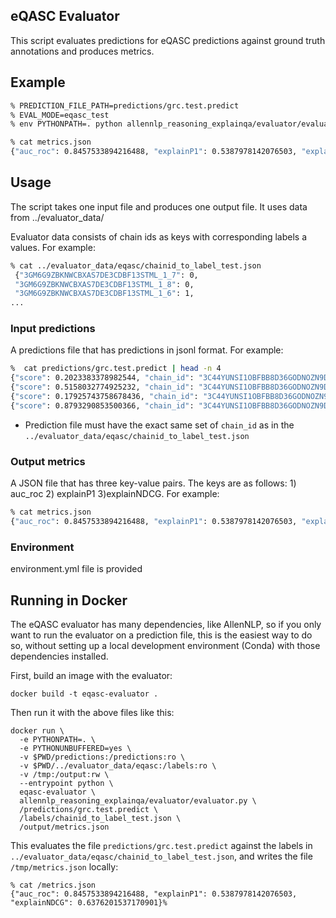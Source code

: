 ## eQASC Evaluator

This script evaluates predictions for eQASC predictions against ground truth annotations and produces metrics.

## Example

```bash
% PREDICTION_FILE_PATH=predictions/grc.test.predict
% EVAL_MODE=eqasc_test
% env PYTHONPATH=. python allennlp_reasoning_explainqa/evaluator/evaluator.py $PREDICTION_FILE_PATH $EVAL_MODE

% cat metrics.json
{"auc_roc": 0.8457533894216488, "explainP1": 0.5387978142076503, "explainNDCG": 0.6376201537170901}
```

## Usage

The script takes one input file and produces one output file. It uses data from ../evaluator_data/

Evaluator data consists of chain ids as keys with corresponding labels a values. 
For example:

```bash
% cat ../evaluator_data/eqasc/chainid_to_label_test.json
 {"3GM6G9ZBKNWCBXAS7DE3CDBF13STML_1_7": 0, 
 "3GM6G9ZBKNWCBXAS7DE3CDBF13STML_1_8": 0, 
 "3GM6G9ZBKNWCBXAS7DE3CDBF13STML_1_6": 1, 
...
```


### Input predictions

A predictions file that has predictions in jsonl format. For example:

```bash
%  cat predictions/grc.test.predict | head -n 4
{"score": 0.2023383378982544, "chain_id": "3C44YUNSI1OBFBB8D36GODNOZN9DPA_1_1"}
{"score": 0.5158032774925232, "chain_id": "3C44YUNSI1OBFBB8D36GODNOZN9DPA_1_2"}
{"score": 0.17925743758678436, "chain_id": "3C44YUNSI1OBFBB8D36GODNOZN9DPA_1_5"}
{"score": 0.8793290853500366, "chain_id": "3C44YUNSI1OBFBB8D36GODNOZN9DPA_1_7"}
```

- Prediction file must have the exact same set of `chain_id` as in the `../evaluator_data/eqasc/chainid_to_label_test.json`


### Output metrics

A JSON file that has three key-value pairs. The keys are as follows: 1) auc_roc 2) explainP1 3)explainNDCG. 
For example:
```bash
% cat metrics.json 
{"auc_roc": 0.8457533894216488, "explainP1": 0.5387978142076503, "explainNDCG": 0.6376201537170901}
```

### Environment

environment.yml file is provided

## Running in Docker

The eQASC evaluator has many dependencies, like AllenNLP, so if you only want
to run the evaluator on a prediction file, this is the easiest way to do so,
without setting up a local development environment (Conda) with those
dependencies installed.

First, build an image with the evaluator:

```
docker build -t eqasc-evaluator .
```

Then run it with the above files like this:

```
docker run \
  -e PYTHONPATH=. \
  -e PYTHONUNBUFFERED=yes \
  -v $PWD/predictions:/predictions:ro \
  -v $PWD/../evaluator_data/eqasc:/labels:ro \
  -v /tmp:/output:rw \
  --entrypoint python \
  eqasc-evaluator \
  allennlp_reasoning_explainqa/evaluator/evaluator.py \
  /predictions/grc.test.predict \
  /labels/chainid_to_label_test.json \
  /output/metrics.json
```

This evaluates the file `predictions/grc.test.predict` against the labels in
`../evaluator_data/eqasc/chainid_to_label_test.json`, and writes the file
`/tmp/metrics.json` locally:

```
% cat /metrics.json
{"auc_roc": 0.8457533894216488, "explainP1": 0.5387978142076503, "explainNDCG": 0.6376201537170901}%   
```
